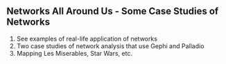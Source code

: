 ## Networks All Around Us - Some Case Studies of Networks

1. See examples of real-life application of networks 
2. Two case studies of network analysis that use Gephi and Palladio
3. Mapping Les Miserables, Star Wars, etc.
